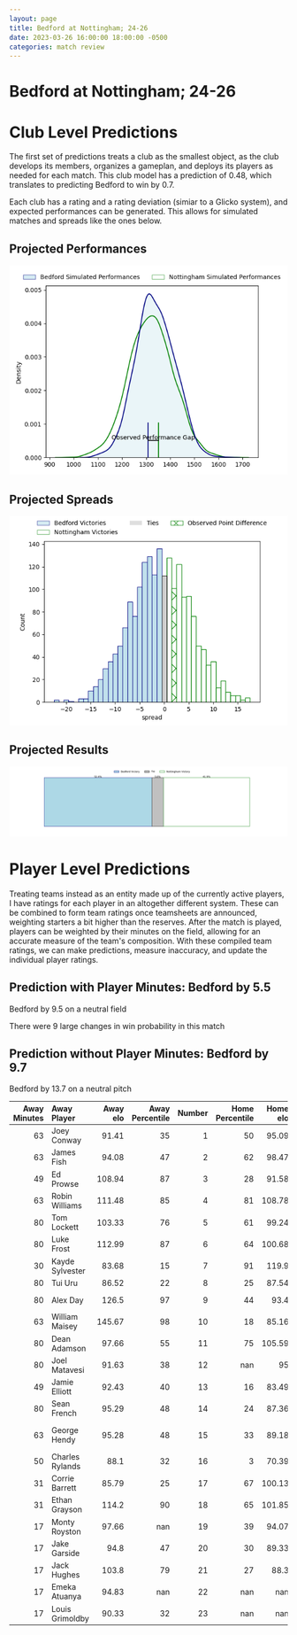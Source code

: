 ```yaml
---  
layout: page  
title: Bedford at Nottingham; 24-26  
date: 2023-03-26 16:00:00 18:00:00 -0500  
categories: match review  
---
```

# Bedford at Nottingham; 24-26

# Club Level Predictions


The first set of predictions treats a club as the smallest object, as the club develops its members, organizes a gameplan, and deploys its players as needed for each match. This club model has a prediction of 0.48, which translates to predicting Bedford to win by 0.7.

Each club has a rating and a rating deviation (simiar to a Glicko system), and expected performances can be generated. This allows for simulated matches and spreads like the ones below.
## Projected Performances


![Projected Performances](plots/performances_2023-03-26-Nottingham-Bedford.png)
## Projected Spreads


![Projected Spreads](plots/spreads_2023-03-26-Nottingham-Bedford.png)
## Projected Results


![Projected Results](plots/resultbar_2023-03-26-Nottingham-Bedford.png)
# Player Level Predictions


Treating teams instead as an entity made up of the currently active players, I have ratings for each player in an altogether different system. These can be combined to form team ratings once teamsheets are announced, weighting starters a bit higher than the reserves. After the match is played, players can be weighted by their minutes on the field, allowing for an accurate measure of the team's composition. With these compiled team ratings, we can make predictions, measure inaccuracy, and update the individual player ratings.
## Prediction with Player Minutes: Bedford by 5.5


Bedford by 9.5 on a neutral field

There were 9 large changes in win probability in this match
## Prediction without Player Minutes: Bedford by 9.7


Bedford by 13.7 on a neutral pitch



|   Away Minutes | Away Player     |   Away elo |   Away Percentile |   Number |   Home Percentile |   Home elo | Home Player               |   Home Minutes |
|---------------:|:----------------|-----------:|------------------:|---------:|------------------:|-----------:|:--------------------------|---------------:|
|             63 | Joey Conway     |      91.41 |                35 |        1 |                50 |      95.09 | Aniseko Sio               |             54 |
|             63 | James Fish      |      94.08 |                47 |        2 |                62 |      98.47 | Harry Clayton             |             63 |
|             49 | Ed Prowse       |     108.94 |                87 |        3 |                28 |      91.58 | Xavier Valentine          |             54 |
|             63 | Robin Williams  |     111.48 |                85 |        4 |                81 |     108.78 | Callum Allen              |             63 |
|             80 | Tom Lockett     |     103.33 |                76 |        5 |                61 |      99.24 | Iosefa Danny Wayne Fiaola |             80 |
|             80 | Luke Frost      |     112.99 |                87 |        6 |                64 |     100.68 | Carl Kirwan               |             80 |
|             30 | Kayde Sylvester |      83.68 |                15 |        7 |                91 |     119.9  | Nathan Tweedy             |             80 |
|             80 | Tui Uru         |      86.52 |                22 |        8 |                25 |      87.54 | George Cox                |             80 |
|             80 | Alex Day        |     126.5  |                97 |        9 |                44 |      93.4  | Micheal Stronge           |             63 |
|             63 | William Maisey  |     145.67 |                98 |       10 |                18 |      85.16 | Sam Hollingsworth         |             63 |
|             80 | Dean Adamson    |      97.66 |                55 |       11 |                75 |     105.59 | Tayie Ryan Olowofela      |             80 |
|             80 | Joel Matavesi   |      91.63 |                38 |       12 |               nan |      95    | Charlie Thacker           |             80 |
|             49 | Jamie Elliott   |      92.43 |                40 |       13 |                16 |      83.49 | John Joseph Neville       |             80 |
|             80 | Sean French     |      95.29 |                48 |       14 |                24 |      87.36 | David Williams            |             80 |
|             63 | George Hendy    |      95.28 |                48 |       15 |                33 |      89.18 | Jordan Kehinde Olowofela  |             80 |
|             50 | Charles Rylands |      88.1  |                32 |       16 |                 3 |      70.39 | Toby Williams             |             26 |
|             31 | Corrie Barrett  |      85.79 |                25 |       17 |                67 |     100.13 | Dan Richardson            |             26 |
|             31 | Ethan Grayson   |     114.2  |                90 |       18 |                65 |     101.85 | Jack Dickinson            |             17 |
|             17 | Monty Royston   |      97.66 |               nan |       19 |                39 |      94.07 | Jack Shine                |             17 |
|             17 | Jake Garside    |      94.8  |                47 |       20 |                30 |      89.33 | Sam Edwards               |             17 |
|             17 | Jack Hughes     |     103.8  |                79 |       21 |                27 |      88.3  | Morgan Bunting            |             17 |
|             17 | Emeka Atuanya   |      94.83 |               nan |       22 |               nan |     nan    | nan                       |            nan |
|             17 | Louis Grimoldby |      90.33 |                32 |       23 |               nan |     nan    | nan                       |            nan |

